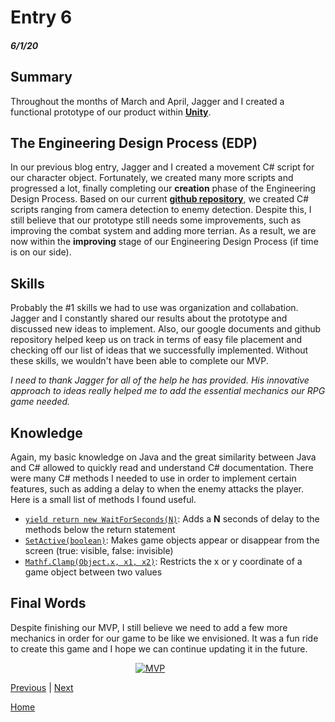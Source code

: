 # Entry 6
##### 6/1/20

## Summary

Throughout the months of March and April, Jagger and I created a functional prototype of our product within [**Unity**](https://unity.com "Unity").

## The Engineering Design Process (EDP)

In our previous blog entry, Jagger and I created a movement C# script for our character object. Fortunately, we created many more scripts and progressed a lot, finally completing our **creation** phase of the Engineering Design Process. Based on our current [**github repository**](https://github.com/yahiae6643/FreedomProject_RPG_Product/tree/master/Assets/Scripts "Repository"), we created C# scripts ranging from camera detection to enemy detection. Despite this, I still believe that our prototype still needs some improvements, such as improving the combat system and adding more terrian. As a result, we are now within the **improving** stage of our Engineering Design Process (if time is on our side).

## Skills

Probably the #1 skills we had to use was organization and collabation. Jagger and I constantly shared our results about the prototype and discussed new ideas to implement. Also, our google documents and github repository helped keep us on track in terms of easy file placement and checking off our list of ideas that we successfully implemented. Without these skills, we wouldn't have been able to complete our MVP.

*I need to thank Jagger for all of the help he has provided. His innovative approach to ideas really helped me to add the essential mechanics our RPG game needed.*

## Knowledge

Again, my basic knowledge on Java and the great similarity between Java and C# allowed to quickly read and understand C# documentation. There were many C# methods I needed to use in order to implement certain features, such as adding a delay to when the enemy attacks the player. Here is a small list of methods I found useful.

- [`yield return new WaitForSeconds(N)`](https://docs.unity3d.com/ScriptReference/WaitForSeconds.html "Delay"):  Adds a **N** seconds of delay to the methods below the return statement
- [`SetActive(boolean)`](https://docs.unity3d.com/ScriptReference/GameObject.SetActive.html "Visibility"): Makes game objects appear or disappear from the screen (true: visible, false: invisible)
- [`Mathf.Clamp(Object.x, x1, x2)`](https://docs.unity3d.com/ScriptReference/Mathf.Clamp.html "Restrict"): Restricts the x or y coordinate of a game object between two values

## Final Words

Despite finishing our MVP, I still believe we need to add a few more mechanics in order for our game to be like we envisioned. It was a fun ride to create this game and I hope we can continue updating it in the future.

<a href="https://imgbb.com/"><img src="https://i.ibb.co/n1stwvq/MVP.png" alt="MVP" border="0" style="margin-left: 200px"></a>

[Previous](entry05.md) | [Next](entry07.md)

[Home](../README.md)